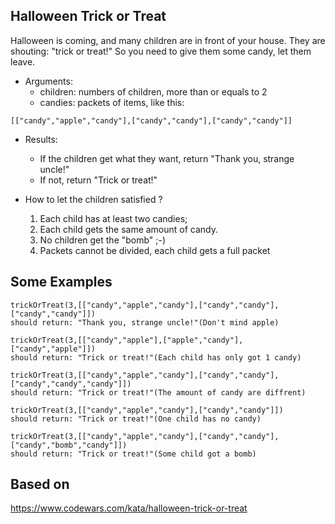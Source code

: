 Halloween Trick or Treat
------------------------

Halloween is coming, and many children are in front of your house. They are shouting: "trick or treat!" So you need to give them some candy, let them leave.

- Arguments:
  - children: numbers of children, more than or equals to 2
  - candies: packets of items, like this:
```
[["candy","apple","candy"],["candy","candy"],["candy","candy"]]
```
- Results:
  - If the children get what they want, return "Thank you, strange uncle!"
  - If not, return "Trick or treat!"

- How to let the children satisfied ?
  1. Each child has at least two candies;
  2. Each child gets the same amount of candy.
  3. No children get the "bomb" ;-)
  4. Packets cannot be divided, each child gets a full packet
  
Some Examples
-------------

```
trickOrTreat(3,[["candy","apple","candy"],["candy","candy"],["candy","candy"]])
should return: "Thank you, strange uncle!"(Don't mind apple)

trickOrTreat(3,[["candy","apple"],["apple","candy"],["candy","apple"]])
should return: "Trick or treat!"(Each child has only got 1 candy)

trickOrTreat(3,[["candy","apple","candy"],["candy","candy"],["candy","candy","candy"]])
should return: "Trick or treat!"(The amount of candy are diffrent)

trickOrTreat(3,[["candy","apple","candy"],["candy","candy"]])
should return: "Trick or treat!"(One child has no candy)

trickOrTreat(3,[["candy","apple","candy"],["candy","candy"],["candy","bomb","candy"]])
should return: "Trick or treat!"(Some child got a bomb)
```


Based on
---------
https://www.codewars.com/kata/halloween-trick-or-treat

